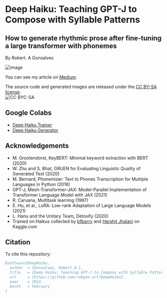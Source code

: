 # **Deep Haiku: Teaching GPT-J to Compose with Syllable Patterns**
## How to generate rhythmic prose after fine-tuning a large transformer with phonemes

By Robert. A Gonsalves</br>

![image](https://raw.githubusercontent.com/robgon-art/DeepHaiku/main/deep_haiku.jpg)

You can see my article on [Medium](https://towardsdatascience.com/deep-haiku-teaching-gpt-j-to-compose-with-syllable-patterns-5234bca9701).

The source code and generated images are released under the [CC BY-SA license](https://creativecommons.org/licenses/by-sa/4.0/).</br>
![CC BYC-SA](https://licensebuttons.net/l/by-sa/3.0/88x31.png)

## Google Colabs
* [Deep Haiku Trainer](https://colab.research.google.com/github/robgon-art/DeepHaiku/blob/main/Deep_Haiku_Train.ipynb)
* [Deep Haiku Generator](https://colab.research.google.com/github/robgon-art/DeepHaiku/blob/main/Deep_Haiku_Generator.ipynb)

## Acknowledgements
- M. Grootendorst, KeyBERT: Minimal keyword extraction with BERT (2020)
- W. Zhu and S. Bhat, GRUEN for Evaluating Linguistic Quality of Generated Text (2020)
- M. Bernard, Phonemizer: Text to Phones Transcription for Multiple Languages in Python (2016)
- GPT-J, Mesh-Transformer-JAX: Model-Parallel Implementation of Transformer Language Model with JAX (2021)
- R. Caruana, Multitask learning (1997)
- E. Hu, et al., LoRA: Low-rank Adaptation of Large Language Models (2021)
- L. Hanu and the Unitary Team, Detoxify (2020)
- Trained on Haikus collected by [bfbarry](https://www.kaggle.com/bfbarry/haiku-dataset) and [Harshit Jhalani](https://www.kaggle.com/hjhalani30/haiku-dataset) on Kaggle.com

## Citation
To cite this repository:

```bibtex
@software{DeepHaiku,
  author  = {Gonsalves, Robert A.},
  title   = {Deep Haiku: Teaching GPT-J to Compose with Syllable Patterns},
  url     = {https://github.com/robgon-art/DeepHaiku},
  year    = 2022,
  month   = February
}
```
